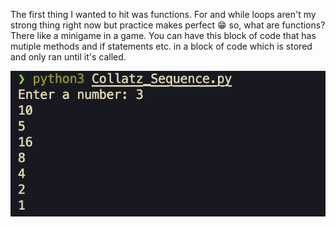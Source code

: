 The first thing I wanted to hit was functions. For and while loops aren't my strong thing right now but practice makes perfect 😁 so, what are functions? There like a minigame in a game. You can have this block of code that has mutiple methods and if statements etc. in a block of code which is stored and only ran until it's called. 

![Screenshot](https://github.com/ArtistYay/Python_Projects/blob/main/1.Collatz-Sequence/Screenshot%202023-06-05%20at%209.50.14%20PM.png)